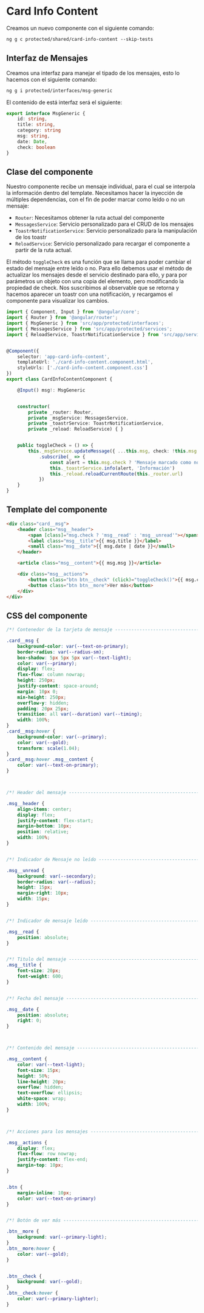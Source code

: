 # Card Info Content

Creamos un nuevo componente con el siguiente comando:

```txt
ng g c protected/shared/card-info-content --skip-tests
```

## Interfaz de Mensajes

Creamos una interfaz para manejar el tipado de los mensajes, esto lo hacemos con el siguiente comando:

```txt
ng g i protected/interfaces/msg-generic
```

El contenido de está interfaz será el siguiente:

```ts
export interface MsgGeneric {
    id: string,
    title: string,
    category: string
    msg: string,
    date: Date,
    check: boolean
}
```

## Clase del componente

Nuestro componente recibe un mensaje individual, para el cual se interpola la información dentro del template. Necesitamos hacer la inyección de múltiples dependencias, con el fin de poder marcar como leído o no un mensaje:

- `Router`: Necesitamos obtener la ruta actual del componente
- `MessagesService`: Servicio personalizado para el CRUD de los mensajes
- `ToastrNotificationService`: Servicio personalizado para la manipulación de los toastr
- `ReloadService`: Servicio personalizado para recargar el componente a partir de la ruta actual.

El método `toggleCheck` es una función que se llama para poder cambiar el estado del mensaje entre leído o no. Para ello debemos usar el método de actualizar los mensajes desde el servicio destinado para ello, y para por parámetros un objeto con una copia del elemento, pero modificando la propiedad de check. Nos suscribimos al observable que se retorna y hacemos aparecer un toastr con una notificación, y recargamos el componente para visualizar los cambios.

```ts
import { Component, Input } from '@angular/core';
import { Router } from '@angular/router';
import { MsgGeneric } from 'src/app/protected/interfaces';
import { MessagesService } from 'src/app/protected/services';
import { ReloadService, ToastrNotificationService } from 'src/app/services';


@Component({
    selector: 'app-card-info-content',
    templateUrl: './card-info-content.component.html',
    styleUrls: ['./card-info-content.component.css']
})
export class CardInfoContentComponent {

    @Input() msg!: MsgGeneric


    constructor(
        private _router: Router,
        private _msgService: MessagesService,
        private _toastrService: ToastrNotificationService,
        private _reload: ReloadService) { }


    public toggleCheck = () => {
        this._msgService.updateMessage({ ...this.msg, check: !this.msg.check })
            .subscribe(_ => {
                const alert = this.msg.check ? 'Mensaje marcado como no leído' : 'Mensaje marcado como leído'
                this._toastrService.info(alert, 'Información')
                this._reload.reloadCurrentRoute(this._router.url)
            })
    }
}
```

## Template del componente

```html
<div class="card__msg">
    <header class="msg__header">
        <span [class]="msg.check ? 'msg__read' : 'msg__unread'"></span>
        <label class="msg__title">{{ msg.title }}</label>
        <small class="msg__date">{{ msg.date | date }}</small>
    </header>

    <article class="msg__content">{{ msg.msg }}</article>

    <div class="msg__actions">
        <button class="btn btn__check" (click)="toggleCheck()">{{ msg.check ? 'Marcar como no leído' : 'Marcar como leído' }}</button>
        <button class="btn btn__more">Ver más</button>
    </div>
</div>
```

## CSS del componente

```css
/*! Contenedor de la tarjeta de mensaje ------------------------------------------  */

.card__msg {
    background-color: var(--text-on-primary);
    border-radius: var(--radius-sm);
    box-shadow: 5px 5px 5px var(--text-light);
    color: var(--primary);
    display: flex;
    flex-flow: column nowrap;
    height: 250px;
    justify-content: space-around;
    margin: 10px 0;
    min-height: 250px;
    overflow-y: hidden;
    padding: 20px 25px;
    transition: all var(--duration) var(--timing);
    width: 100%;
}
.card__msg:hover {
    background-color: var(--primary);
    color: var(--gold);
    transform: scale(1.04);
}
.card__msg:hover .msg__content {
    color: var(--text-on-primary);
}



/*! Header del mensaje ----------------------------------------------------------- */

.msg__header {
    align-items: center;
    display: flex;
    justify-content: flex-start;
    margin-bottom: 10px;
    position: relative;
    width: 100%;
}


/*! Indicador de Mensaje no leído ------------------------------------------------ */

.msg__unread {
    background: var(--secondary);
    border-radius: var(--radius);
    height: 15px;
    margin-right: 10px;
    width: 15px;
}


/*! Indicador de mensaje leído --------------------------------------------------- */

.msg__read {
    position: absolute;
}


/*! Titulo del mensaje ----------------------------------------------------------- */
.msg__title {
    font-size: 20px;
    font-weight: 600;
}


/*! Fecha del mensaje ------------------------------------------------------------ */

.msg__date {
    position: absolute;
    right: 0;
}



/*! Contenido del mensaje -------------------------------------------------------- */

.msg__content {
    color: var(--text-light);
    font-size: 15px;
    height: 50%;
    line-height: 20px;
    overflow: hidden;
    text-overflow: ellipsis;
    white-space: wrap;
    width: 100%;
}



/*! Acciones para los mensajes -------------------------------------------------- */

.msg__actions {
    display: flex;
    flex-flow: row nowrap;
    justify-content: flex-end;
    margin-top: 10px;
}


.btn {
    margin-inline: 10px;
    color: var(--text-on-primary)
}


/*! Botón de ver más ------------------------------------------------------------- */

.btn__more {
    background: var(--primary-light);
}
.btn__more:hover {
    color: var(--gold);
}


.btn__check {
    background: var(--gold);
}
.btn__check:hover {
    color: var(--primary-lighter);
}
```
